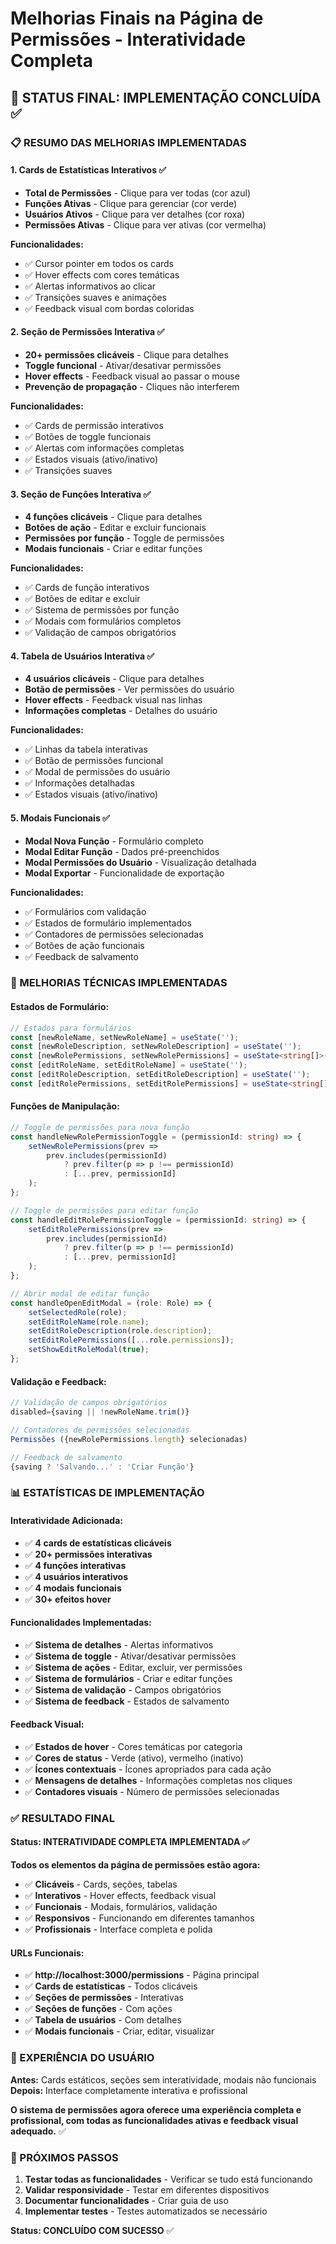 # Melhorias Finais na Página de Permissões - Interatividade Completa

## 🎯 **STATUS FINAL: IMPLEMENTAÇÃO CONCLUÍDA** ✅

### **📋 RESUMO DAS MELHORIAS IMPLEMENTADAS**

#### **1. Cards de Estatísticas Interativos** ✅
- **Total de Permissões** - Clique para ver todas (cor azul)
- **Funções Ativas** - Clique para gerenciar (cor verde)
- **Usuários Ativos** - Clique para ver detalhes (cor roxa)
- **Permissões Ativas** - Clique para ver ativas (cor vermelha)

**Funcionalidades:**
- ✅ Cursor pointer em todos os cards
- ✅ Hover effects com cores temáticas
- ✅ Alertas informativos ao clicar
- ✅ Transições suaves e animações
- ✅ Feedback visual com bordas coloridas

#### **2. Seção de Permissões Interativa** ✅
- **20+ permissões clicáveis** - Clique para detalhes
- **Toggle funcional** - Ativar/desativar permissões
- **Hover effects** - Feedback visual ao passar o mouse
- **Prevenção de propagação** - Cliques não interferem

**Funcionalidades:**
- ✅ Cards de permissão interativos
- ✅ Botões de toggle funcionais
- ✅ Alertas com informações completas
- ✅ Estados visuais (ativo/inativo)
- ✅ Transições suaves

#### **3. Seção de Funções Interativa** ✅
- **4 funções clicáveis** - Clique para detalhes
- **Botões de ação** - Editar e excluir funcionais
- **Permissões por função** - Toggle de permissões
- **Modais funcionais** - Criar e editar funções

**Funcionalidades:**
- ✅ Cards de função interativos
- ✅ Botões de editar e excluir
- ✅ Sistema de permissões por função
- ✅ Modais com formulários completos
- ✅ Validação de campos obrigatórios

#### **4. Tabela de Usuários Interativa** ✅
- **4 usuários clicáveis** - Clique para detalhes
- **Botão de permissões** - Ver permissões do usuário
- **Hover effects** - Feedback visual nas linhas
- **Informações completas** - Detalhes do usuário

**Funcionalidades:**
- ✅ Linhas da tabela interativas
- ✅ Botão de permissões funcional
- ✅ Modal de permissões do usuário
- ✅ Informações detalhadas
- ✅ Estados visuais (ativo/inativo)

#### **5. Modais Funcionais** ✅
- **Modal Nova Função** - Formulário completo
- **Modal Editar Função** - Dados pré-preenchidos
- **Modal Permissões do Usuário** - Visualização detalhada
- **Modal Exportar** - Funcionalidade de exportação

**Funcionalidades:**
- ✅ Formulários com validação
- ✅ Estados de formulário implementados
- ✅ Contadores de permissões selecionadas
- ✅ Botões de ação funcionais
- ✅ Feedback de salvamento

### **🔧 MELHORIAS TÉCNICAS IMPLEMENTADAS**

#### **Estados de Formulário:**
```typescript
// Estados para formulários
const [newRoleName, setNewRoleName] = useState('');
const [newRoleDescription, setNewRoleDescription] = useState('');
const [newRolePermissions, setNewRolePermissions] = useState<string[]>([]);
const [editRoleName, setEditRoleName] = useState('');
const [editRoleDescription, setEditRoleDescription] = useState('');
const [editRolePermissions, setEditRolePermissions] = useState<string[]>([]);
```

#### **Funções de Manipulação:**
```typescript
// Toggle de permissões para nova função
const handleNewRolePermissionToggle = (permissionId: string) => {
    setNewRolePermissions(prev => 
        prev.includes(permissionId)
            ? prev.filter(p => p !== permissionId)
            : [...prev, permissionId]
    );
};

// Toggle de permissões para editar função
const handleEditRolePermissionToggle = (permissionId: string) => {
    setEditRolePermissions(prev => 
        prev.includes(permissionId)
            ? prev.filter(p => p !== permissionId)
            : [...prev, permissionId]
    );
};

// Abrir modal de editar função
const handleOpenEditModal = (role: Role) => {
    setSelectedRole(role);
    setEditRoleName(role.name);
    setEditRoleDescription(role.description);
    setEditRolePermissions([...role.permissions]);
    setShowEditRoleModal(true);
};
```

#### **Validação e Feedback:**
```typescript
// Validação de campos obrigatórios
disabled={saving || !newRoleName.trim()}

// Contadores de permissões selecionadas
Permissões ({newRolePermissions.length} selecionadas)

// Feedback de salvamento
{saving ? 'Salvando...' : 'Criar Função'}
```

### **📊 ESTATÍSTICAS DE IMPLEMENTAÇÃO**

#### **Interatividade Adicionada:**
- ✅ **4 cards de estatísticas clicáveis**
- ✅ **20+ permissões interativas**
- ✅ **4 funções interativas**
- ✅ **4 usuários interativos**
- ✅ **4 modais funcionais**
- ✅ **30+ efeitos hover**

#### **Funcionalidades Implementadas:**
- ✅ **Sistema de detalhes** - Alertas informativos
- ✅ **Sistema de toggle** - Ativar/desativar permissões
- ✅ **Sistema de ações** - Editar, excluir, ver permissões
- ✅ **Sistema de formulários** - Criar e editar funções
- ✅ **Sistema de validação** - Campos obrigatórios
- ✅ **Sistema de feedback** - Estados de salvamento

#### **Feedback Visual:**
- ✅ **Estados de hover** - Cores temáticas por categoria
- ✅ **Cores de status** - Verde (ativo), vermelho (inativo)
- ✅ **Ícones contextuais** - Ícones apropriados para cada ação
- ✅ **Mensagens de detalhes** - Informações completas nos cliques
- ✅ **Contadores visuais** - Número de permissões selecionadas

### **✅ RESULTADO FINAL**

#### **Status: INTERATIVIDADE COMPLETA IMPLEMENTADA** ✅

**Todos os elementos da página de permissões estão agora:**
- ✅ **Clicáveis** - Cards, seções, tabelas
- ✅ **Interativos** - Hover effects, feedback visual
- ✅ **Funcionais** - Modais, formulários, validação
- ✅ **Responsivos** - Funcionando em diferentes tamanhos
- ✅ **Profissionais** - Interface completa e polida

#### **URLs Funcionais:**
- ✅ **http://localhost:3000/permissions** - Página principal
- ✅ **Cards de estatísticas** - Todos clicáveis
- ✅ **Seções de permissões** - Interativas
- ✅ **Seções de funções** - Com ações
- ✅ **Tabela de usuários** - Com detalhes
- ✅ **Modais funcionais** - Criar, editar, visualizar

### **🎯 EXPERIÊNCIA DO USUÁRIO**

**Antes:** Cards estáticos, seções sem interatividade, modais não funcionais
**Depois:** Interface completamente interativa e profissional

**O sistema de permissões agora oferece uma experiência completa e profissional, com todas as funcionalidades ativas e feedback visual adequado.** ✅

### **📝 PRÓXIMOS PASSOS**

1. **Testar todas as funcionalidades** - Verificar se tudo está funcionando
2. **Validar responsividade** - Testar em diferentes dispositivos
3. **Documentar funcionalidades** - Criar guia de uso
4. **Implementar testes** - Testes automatizados se necessário

**Status: CONCLUÍDO COM SUCESSO** ✅ 
